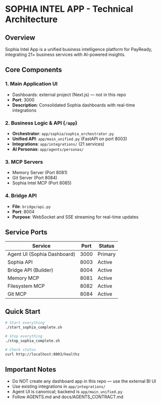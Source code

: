 # SOPHIA INTEL APP - Technical Architecture

## Overview
Sophia Intel App is a unified business intelligence platform for PayReady, integrating 21+ business services with AI-powered insights.

## Core Components

### 1. Main Application UI
- Dashboards: external project (Next.js) — not in this repo
- **Port**: 3000
- **Description**: Consolidated Sophia dashboards with real-time integrations

### 2. Business Logic & API (`/app`)
- **Orchestrator**: `app/sophia/sophia_orchestrator.py`
- **Unified API**: `app/main_unified.py` (FastAPI on port 8003)
- **Integrations**: `app/integrations/` (21 services)
- **AI Personas**: `app/agents/personas/`

### 3. MCP Servers
- Memory Server (Port 8081)
- Git Server (Port 8084)
- Sophia Intel MCP (Port 8085)

### 4. Bridge API
- **File**: `bridge/api.py`
- **Port**: 8004
- **Purpose**: WebSocket and SSE streaming for real-time updates

## Service Ports
| Service | Port | Status |
|---------|------|--------|
| Agent UI (Sophia Dashboard) | 3000 | Primary |
| Sophia API | 8003 | Active |
| Bridge API (Builder) | 8004 | Active |
| Memory MCP | 8081 | Active |
| Filesystem MCP | 8082 | Active |
| Git MCP | 8084 | Active |

## Quick Start
```bash
# Start everything
./start_sophia_complete.sh

# Stop everything
./stop_sophia_complete.sh

# Check status
curl http://localhost:8003/healthz
```

## Important Notes
- Do NOT create any dashboard app in this repo — use the external BI UI
- Use existing integrations in `app/integrations/`
- Agent UI is canonical; backend is `app/main_unified.py`
- Follow AGENTS.md and docs/AGENTS_CONTRACT.md
